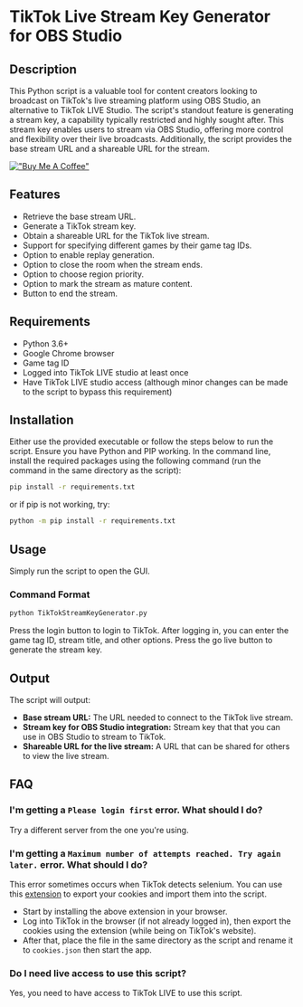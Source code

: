 # TikTok Live Stream Key Generator for OBS Studio

## Description
This Python script is a valuable tool for content creators looking to broadcast on TikTok's live streaming platform using OBS Studio, an alternative to TikTok LIVE Studio. The script's standout feature is generating a stream key, a capability typically restricted and highly sought after. This stream key enables users to stream via OBS Studio, offering more control and flexibility over their live broadcasts. Additionally, the script provides the base stream URL and a shareable URL for the stream.

[!["Buy Me A Coffee"](https://www.buymeacoffee.com/assets/img/custom_images/orange_img.png)](https://buymeacoffee.com/loukious)


## Features
- Retrieve the base stream URL.
- Generate a TikTok stream key.
- Obtain a shareable URL for the TikTok live stream.
- Support for specifying different games by their game tag IDs.
- Option to enable replay generation.
- Option to close the room when the stream ends.
- Option to choose region priority.
- Option to mark the stream as mature content.
- Button to end the stream.

## Requirements
- Python 3.6+
- Google Chrome browser
- Game tag ID
- Logged into TikTok LIVE studio at least once
- Have TikTok LIVE studio access (although minor changes can be made to the script to bypass this requirement)

## Installation
Either use the provided executable or follow the steps below to run the script.
Ensure you have Python and PIP working.
In the command line, install the required packages using the following command (run the command in the same directory as the script):
```bash
pip install -r requirements.txt
```
or if pip is not working, try:
```bash
python -m pip install -r requirements.txt
```

## Usage
Simply run the script to open the GUI.

### Command Format
```bash
python TikTokStreamKeyGenerator.py
```

Press the login button to login to TikTok. After logging in, you can enter the game tag ID, stream title, and other options. Press the go live button to generate the stream key.

## Output

The script will output:
- **Base stream URL:** The URL needed to connect to the TikTok live stream.
- **Stream key for OBS Studio integration:** Stream key that that you can use in OBS Studio to stream to TikTok.
- **Shareable URL for the live stream:** A URL that can be shared for others to view the live stream.

## FAQ
### I'm getting a `Please login first` error. What should I do?
Try a different server from the one you're using.
### I'm getting a `Maximum number of attempts reached. Try again later.` error. What should I do?
This error sometimes occurs when TikTok detects selenium. You can use this [extension](https://chromewebstore.google.com/detail/export-cookie-json-file-f/nmckokihipjgplolmcmjakknndddifde) to export your cookies and import them into the script.
- Start by installing the above extension in your browser.
- Log into TikTok in the browser (if not already logged in), then export the cookies using the extension (while being on TikTok's website). 
- After that, place the file in the same directory as the script and rename it to `cookies.json` then start the app.
### Do I need live access to use this script?
Yes, you need to have access to TikTok LIVE to use this script.